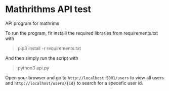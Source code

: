 # Mathrithms API test
API program for mathrims

To run the program, fir installl the required libraries from requirements.txt with
>pip3 install -r requirements.txt

And then simply run the script with
>python3 api.py

Open your browser and go to `http://localhost:5001/users` to view all users and `http://localhost/users/{id}` to search for a specefic user id.
